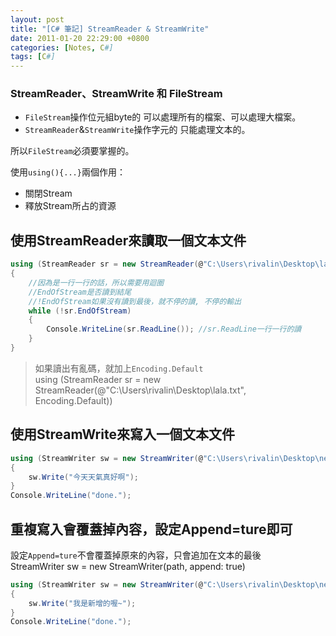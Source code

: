 ```yaml
---
layout: post
title: "[C# 筆記] StreamReader & StreamWrite"
date: 2011-01-20 22:29:00 +0800
categories: [Notes, C#]
tags: [C#]
---
```


### StreamReader、StreamWrite 和 FileStream

- `FileStream`操作位元組byte的
可以處理所有的檔案、可以處理大檔案。  
- `StreamReader`&`StreamWrite`操作字元的
只能處理文本的。

所以`FileStream`必須要掌握的。    

使用`using(){...}`兩個作用：  
- 關閉Stream
- 釋放Stream所占的資源  

## 使用StreamReader來讀取一個文本文件
```c#
using (StreamReader sr = new StreamReader(@"C:\Users\rivalin\Desktop\lala.txt"))
{
    //因為是一行一行的話，所以需要用迴圈
    //EndOfStream是否讀到結尾
    //!EndOfStream如果沒有讀到最後，就不停的讀, 不停的輸出
    while (!sr.EndOfStream)
	{
        Console.WriteLine(sr.ReadLine()); //sr.ReadLine一行一行的讀
    }
}
```
> 如果讀出有亂碼，就加上`Encoding.Default`    
using (StreamReader sr = new StreamReader(@"C:\Users\rivalin\Desktop\lala.txt", Encoding.Default))

## 使用StreamWrite來寫入一個文本文件

```c#
using (StreamWriter sw = new StreamWriter(@"C:\Users\rivalin\Desktop\new.txt"))
{
    sw.Write("今天天氣真好啊");
}
Console.WriteLine("done.");
```

## 重複寫入會覆蓋掉內容，設定Append=ture即可

設定`Append=ture`不會覆蓋掉原來的內容，只會追加在文本的最後  
StreamWriter sw = new StreamWriter(path, append: true)

```c#
using (StreamWriter sw = new StreamWriter(@"C:\Users\rivalin\Desktop\new.txt", true))
{
    sw.Write("我是新增的喔~");
}
Console.WriteLine("done.");
```


